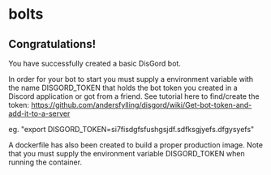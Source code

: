 # bolts

## Congratulations!
You have successfully created a basic DisGord bot.

In order for your bot to start you must supply a environment variable with the name DISGORD_TOKEN that holds
the bot token you created in a Discord application or got from a friend.
See tutorial here to find/create the token: https://github.com/andersfylling/disgord/wiki/Get-bot-token-and-add-it-to-a-server

eg. "export DISGORD_TOKEN=si7fisdgfsfushgsjdf.sdfksgjyefs.dfgysyefs"

A dockerfile has also been created to build a proper production image. Note that you must supply the environment variable DISGORD_TOKEN when running the container.


